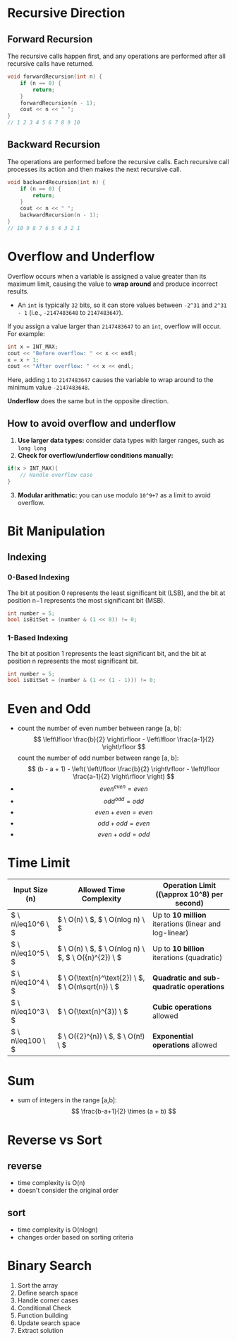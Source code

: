 # Recursive Direction
## Forward Recursion
The recursive calls happen first, and any operations are performed after all recursive calls have returned.
```cpp
void forwardRecursion(int n) {
    if (n == 0) { 
        return;
    }
    forwardRecursion(n - 1);
    cout << n << " ";
}
// 1 2 3 4 5 6 7 8 9 10
```
## Backward Recursion
The operations are performed before the recursive calls. Each recursive call processes its action and then makes the next recursive call.
```cpp
void backwardRecursion(int n) {
    if (n == 0) {
        return;
    }
    cout << n << " ";
    backwardRecursion(n - 1);
}
// 10 9 8 7 6 5 4 3 2 1 
```

# Overflow and Underflow
Overflow occurs when a variable is assigned a value greater than its maximum limit, causing the value to __wrap around__ and produce incorrect results.

- An `int` is typically `32` bits, so it can store values between `-2^31` and `2^31 - 1` (i.e., `-2147483648` to `2147483647`).

If you assign a value larger than `2147483647` to an `int`, overflow will occur. For example:

```cpp
int x = INT_MAX;
cout << "Before overflow: " << x << endl;
x = x + 1;
cout << "After overflow: " << x << endl; 
```

Here, adding `1` to `2147483647` causes the variable to wrap around to the minimum value `-2147483648`.

__Underflow__ does the same but in the opposite direction.

## How to avoid overflow and underflow
1. __Use larger data types:__ consider data types with larger ranges, such as `long long`
2. __Check for overflow/underflow conditions manually:__
```cpp
if(x > INT_MAX){
    // Handle overflow case
}
```
3. __Modular arithmatic:__ you can use modulo `10^9+7` as a limit to avoid overflow.

# Bit Manipulation
## Indexing
### 0-Based Indexing
The bit at position 0 represents the least significant bit (LSB), and the bit at position n−1 represents the most significant bit (MSB).
```cpp
int number = 5;
bool isBitSet = (number & (1 << 0)) != 0;
```
### 1-Based Indexing
The bit at position 1 represents the least significant bit, and the bit at position n represents the most significant bit.
```cpp
int number = 5;
bool isBitSet = (number & (1 << (1 - 1))) != 0;
```
# Even and Odd
- count the number of even number between range [a, b]: 
  $$
  \left\lfloor \frac{b}{2} \right\rfloor - \left\lfloor \frac{a-1}{2} \right\rfloor
  $$
  count the number of odd number between range [a, b]:
  $$ 
  (b - a + 1) - \left( \left\lfloor \frac{b}{2} \right\rfloor - \left\lfloor \frac{a-1}{2} \right\rfloor \right) 
  $$
- $$ {even}^{even}={even} $$
- $$ {odd}^{odd}={odd} $$
- $$ {even}+{even}={even} $$
- $$ {odd}+{odd}={even} $$
- $$ {even}+{odd}={odd} $$

# Time Limit
| **Input Size (n)**  | **Allowed Time Complexity**                     | **Operation Limit (\(\approx 10^8\) per second)**       |
|---------------------|--------------------------------------------------|---------------------------------------------------------|
| $ \ n\leq10^6 \ $ | $ \ O(n) \ $, $ \ O(nlog n) \ $                 | Up to **10 million** iterations (linear and log-linear) |
| $ \ n\leq10^5 \ $ | $ \ O(n) \ $, $ \ O(nlog n) \ $, $ \ O({n}^{2}) \ $    | Up to **10 billion** iterations (quadratic)             |
| $ \ n\leq10^4 \ $ | $ \ O(\text{n}^\text{2}) \ $, $ \ O(n\sqrt{n}) \ $             | **Quadratic and sub-quadratic operations**              |
| $ \ n\leq10^3 \ $ | $ \ O(\text{n}^{3}) \ $                                   | **Cubic operations** allowed                            |
| $ \ n\leq100  \ $ | $ \ O({2}^{n}) \ $, $ \ O(n!) \ $                     | **Exponential operations** allowed                      |

# Sum
- sum of integers in the range [a,b]:
  $$ \frac{b-a+1}{2} \times (a + b) $$

# Reverse vs Sort
## reverse
- time complexity is O(n)
- doesn't consider the original order
## sort
- time complexity is O(nlogn)
- changes order based on sorting criteria

# Binary Search
1. Sort the array
2. Define search space
3. Handle corner cases
4. Conditional Check
5. Function building
6. Update search space
7. Extract solution